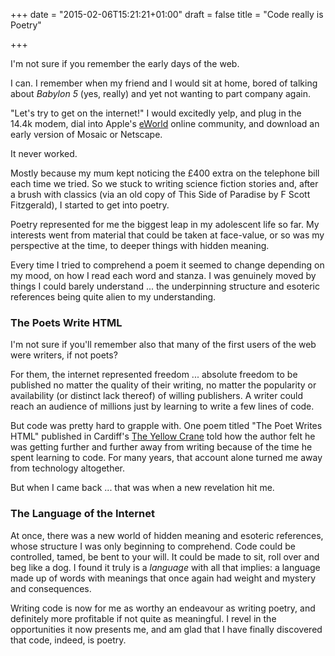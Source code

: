 +++
date = "2015-02-06T15:21:21+01:00"
draft = false
title = "Code really is Poetry"

+++

I'm not sure if you remember the early days of the web.

I can. I remember when my friend and I would sit at home, bored of talking about _Babylon 5_ (yes, really) and yet not wanting to part company again.

"Let's try to get on the internet!" I would excitedly yelp, and plug in the 14.4k modem, dial into Apple's [eWorld](http://en.wikipedia.org/wiki/EWorld "eworld on Wikipedia") online community, and download an early version of Mosaic or Netscape.

It never worked.

Mostly because my mum kept noticing the £400 extra on the telephone bill each time we tried. So we stuck to writing science fiction stories and, after a brush with classics (via an old copy of This Side of Paradise by F Scott Fitzgerald), I started to get into poetry.

Poetry represented for me the biggest leap in my adolescent life so far. My interests went from material that could be taken at face-value, or so was my perspective at the time, to deeper things with hidden meaning.

Every time I tried to comprehend a poem it seemed to change depending on my mood, on how I read each word and stanza. I was genuinely moved by things I could barely understand ... the underpinning structure and esoteric references being quite alien to my understanding.

### The Poets Write HTML

I'm not sure if you'll remember also that many of the first users of the web were writers, if not poets?

For them, the internet represented freedom ... absolute freedom to be published no matter the quality of their writing, no matter the popularity or availability (or distinct lack thereof) of willing publishers. A writer could reach an audience of millions just by learning to write a few lines of code.

But code was pretty hard to grapple with. One poem titled "The Poet Writes HTML" published in Cardiff's [The Yellow Crane](http://www.poetrymagazines.org.uk/magazine/index.asp?id=72 "Link to the Yellow Crane information page") told how the author felt he was getting further and further away from writing because of the time he spent learning to code. For many years, that account alone turned me away from technology altogether.

But when I came back ... that was when a new revelation hit me.


### The Language of the Internet

At once, there was a new world of hidden meaning and esoteric references, whose structure I was only beginning to comprehend. Code could be controlled, tamed, be bent to your will. It could be made to sit, roll over and beg like a dog. I found it truly is a _language_ with all that implies: a language made up of words with meanings that once again had weight and mystery and consequences.

Writing code is now for me as worthy an endeavour as writing poetry, and definitely more profitable if not quite as meaningful. I revel in the opportunities it now presents me, and am glad that I have finally discovered that code, indeed, is poetry.
